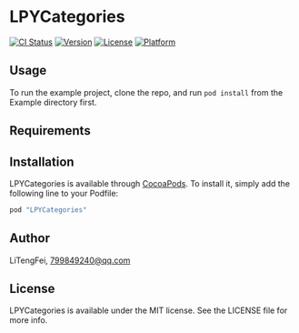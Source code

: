 # LPYCategories

[![CI Status](http://img.shields.io/travis/LiTengFei/LPYCategories.svg?style=flat)](https://travis-ci.org/LiTengFei/LPYCategories)
[![Version](https://img.shields.io/cocoapods/v/LPYCategories.svg?style=flat)](http://cocoapods.org/pods/LPYCategories)
[![License](https://img.shields.io/cocoapods/l/LPYCategories.svg?style=flat)](http://cocoapods.org/pods/LPYCategories)
[![Platform](https://img.shields.io/cocoapods/p/LPYCategories.svg?style=flat)](http://cocoapods.org/pods/LPYCategories)

## Usage

To run the example project, clone the repo, and run `pod install` from the Example directory first.

## Requirements

## Installation

LPYCategories is available through [CocoaPods](http://cocoapods.org). To install
it, simply add the following line to your Podfile:

```ruby
pod "LPYCategories"
```

## Author

LiTengFei, 799849240@qq.com

## License

LPYCategories is available under the MIT license. See the LICENSE file for more info.
